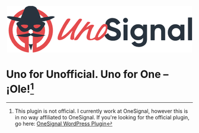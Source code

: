 <p align="center">
  <picture>
    <source media="(prefers-color-scheme: dark)" srcset="./dark.png">
    <img alt="UnoSignal Logo'" src="./light.png">
  </picture>
</p>

# Uno for Unofficial. Uno for One – ¡Ole![^1]

[^1]:
    This plugin is not official. I currently work at OneSignal, however this is in no way affiliated to OneSignal.
    If you're looking for the official plugin, go here: [OneSignal WordPress Plugin](https://wordpress.org/plugins/onesignal-free-web-push-notifications/)
